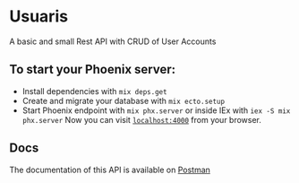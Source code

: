 # Usuaris
A basic and small Rest API with CRUD of User Accounts

## To start your Phoenix server:

  * Install dependencies with `mix deps.get`
  * Create and migrate your database with `mix ecto.setup`
  * Start Phoenix endpoint with `mix phx.server` or inside IEx with `iex -S mix phx.server`
Now you can visit [`localhost:4000`](http://localhost:4000) from your browser.

## Docs
The documentation of this API is available on [Postman](https://documenter.getpostman.com/view/6551338/UzJHPxMZ)

